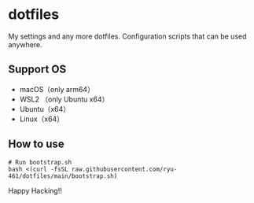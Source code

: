 # dotfiles

My settings and any more dotfiles.
Configuration scripts that can be used anywhere.

## Support OS

- macOS（only arm64）
- WSL2 （only Ubuntu x64）
- Ubuntu（x64）
- Linux（x64）

## How to use

```shell
# Run bootstrap.sh
bash <(curl -fsSL raw.githubusercontent.com/ryu-461/dotfiles/main/bootstrap.sh)
```

Happy Hacking!!